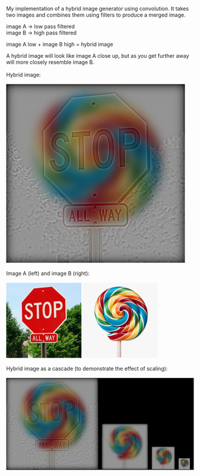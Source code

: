My implementation of a hybrid image generator using convolution. It takes two images and combines them using filters to produce a merged image.

image A → low pass filtered
<br>
image B → high pass filtered

image A low + image B high = hybrid image

A hybrid image will look like image A close up, but as you get further away will more closely resemble image B.
<br>
<br>
Hybrid image:
<br>
<br>
<img src="/images/outputs/hybrid.jpg"/>
<br>
<br>
Image A (left) and image B (right):
<br>
<br>
<img width="40%" src="/images/stop.png"/>
<img width="40%" src="/images/lollipop cropped.png"/>
<br>
<br>
Hybrid image as a cascade (to demonstrate the effect of scaling):
<br>
<br>
<img src="/images/outputs/cascade.jpg"/>